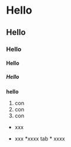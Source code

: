 # Hello 
## Hello 
### Hello 
#### Hello 
##### Hello 
**hello**
1. con
3. con
4. con

 + xxx
 - xxx
 *xxxx
 tab * xxxx